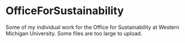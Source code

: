 # OfficeForSustainability
Some of my individual work for the Office for Sustainability at Western Michigan University. Some files are too large to upload.
